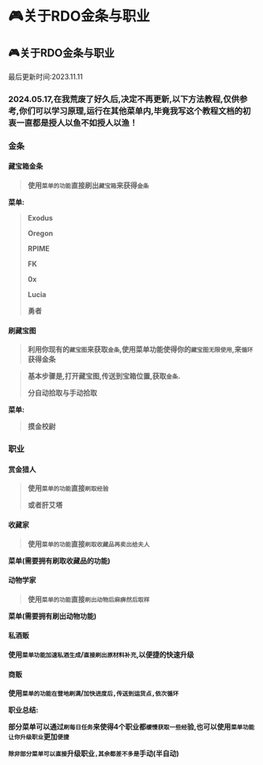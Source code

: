 # 🎮关于RDO金条与职业

## 🎮关于RDO金条与职业

最后更新时间:2023.11.11

### 2024.05.17,在我荒废了好久后,决定不再更新,以下方法教程,仅供参考,你们可以学习原理,运行在其他菜单内,毕竟我写这个教程文档的初衷一直都是授人以鱼不如授人以渔！ <a href="#id-2024.05.17-zai-wo-huang-fei-le-hao-jiu-hou-jue-ding-bu-zai-geng-xin-yi-xia-fang-fa-jiao-cheng-jin" id="id-2024.05.17-zai-wo-huang-fei-le-hao-jiu-hou-jue-ding-bu-zai-geng-xin-yi-xia-fang-fa-jiao-cheng-jin"></a>

### 金条 <a href="#jin-tiao" id="jin-tiao"></a>

#### 藏宝箱金条 <a href="#cang-bao-xiang-jin-tiao" id="cang-bao-xiang-jin-tiao"></a>

> **使用`菜单的功能`直接刷出`藏宝箱`来获得`金条`**

**菜单:**

> **Exodus**
>
> **Oregon**
>
> **RPIME**
>
> **FK**
>
> **0x**
>
> **Lucia**
>
> **勇者**

#### **刷藏宝图** <a href="#shua-cang-bao-tu" id="shua-cang-bao-tu"></a>

> **利用你现有的`藏宝图`来获取`金条`,使用菜单功能使得你的`藏宝图无限使用`,来`循环`获得金条**

> **基本步骤是,打开藏宝图,传送到宝箱位置,获取`金条`.**
>
> **分自动拾取与手动拾取**

**菜单:**

> **摸金校尉**

### 职业 <a href="#zhi-ye" id="zhi-ye"></a>

#### 赏金猎人 <a href="#shang-jin-lie-ren" id="shang-jin-lie-ren"></a>

> **使用`菜单的功能`直接`刷取经验`**
>
> **或者肝艾塔**

#### **收藏家** <a href="#shou-cang-jia" id="shou-cang-jia"></a>

> **使用`菜单的功能`直接`刷取收藏品再卖出给夫人`**

**菜单(需要拥有刷取收藏品的功能)**

#### **动物学家** <a href="#dong-wu-xue-jia" id="dong-wu-xue-jia"></a>

> **使用`菜单的功能`直接`刷出动物后麻痹然后取样`**

**菜单(需要拥有刷出动物功能)**

#### **私酒贩** <a href="#si-jiu-fan" id="si-jiu-fan"></a>

**使用`菜单功能加速私酒生成`/`直接刷出原材料补充`,以便捷的快速升级**

#### **商贩** <a href="#shang-fan" id="shang-fan"></a>

**使用`菜单的功能在营地刷满`/`加快进度后,传送到运货点,依次循环`**

**职业总结:**

**部分菜单可以通过`刷每日任务`来使得4个职业都`缓慢获取一些经`验,也可以使用`菜单功能让你升级职业`更加`便捷`**

**`除非部分菜单可以直接`升级职业`,其余都差不多是`手动(半自动)**
